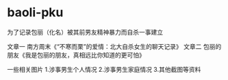 # baoli-pku
为了记录包丽（化名）被其前男友精神暴力而自杀一事建立

文章一 南方周末《“不寒而栗”的爱情：北大自杀女生的聊天记录》
文章二 包丽的朋友《我是包丽的朋友，真相远比你知道的更可怕》

一些相关图片
  1.涉事男生个人情况
  2.涉事男生家庭情况
  3.其他截图等资料

